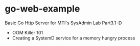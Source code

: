 # go-web-example
Basic Go Http Server for MTI's SysAdmin Lab Part3.1 :D
 - OOM Killer 101
 - Creating a SystemD service for a memory hungry process
